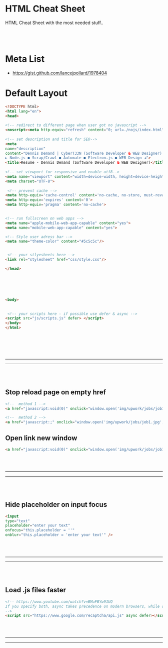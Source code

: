 # HTML Cheat Sheet
HTML Cheat Sheet with the most needed stuff..
<br />
<br />
<br />
<br />

# Meta List
- https://gist.github.com/lancejpollard/1978404



# Default Layout
```html
<!DOCTYPE html>
<html lang="en">
<head>
  
<!-- redirect to different page when user got no javascript -->
<noscript><meta http-equiv="refresh" content="0; url=./nojs/index.html" /></noscript>
  
<!-- set description and title for SEO-->
<meta
name="description"
content="Dennis Demand | CyberT33N (Software Developer & WEB Designer)
► Node.js ● Scrap/Crawl ● Automate ● Electron.js ● WEB Design ◄">
<title>Resume - Dennis Demand (Software Developer & WEB Designer)</title>
  
<!-- set viewport for responsive and enable utf8-->
<meta name="viewport" content="width=device-width, height=device-height, initial-scale=1, minimum-scale=1, maximum-scale=1, user-scalable=no">
<meta charset="UTF-8">
  
 <!-- prevent cache -->
<meta http-equiv='cache-control' content='no-cache, no-store, must-revalidate'>
<meta http-equiv='expires' content='0'>
<meta http-equiv='pragma' content='no-cache'>

  
<!-- run fullscreen on web apps -->
<meta name="apple-mobile-web-app-capable" content="yes">
<meta name="mobile-web-app-capable" content="yes">

<!-- Style user adress bar -->
<meta name="theme-color" content="#5c5c5c"/>


 <!-- your stlyesheets here -->
<link rel="stylesheet" href="css/style.css"/>

</head>






<body>
 
 
 <!-- your scripts here - if possible use defer & async -->
<script src="js/scripts.js" defer> </script>
</body>
</html>
 
 

```


<br />
<br />


 _____________________________________________________
 _____________________________________________________


<br />
<br />



## Stop reload page on empty href
```html
<!--  method 1 -->
<a href="javascript:void(0)" onclick="window.open('img/upwork/jobs/job1.jpg', '_blank');">view contract</a>

<!--  method 2 -->
<a href="javascript:;" onclick="window.open('img/upwork/jobs/job1.jpg', '_blank');">view contract</a>
```  

## Open link new window
```html
<a href="javascript:void(0)" onclick="window.open('img/upwork/jobs/job1.jpg', '_blank', 'location=yes,height=$(window).height(),width=$(window).width(),scrollbars=yes,status=yes');">view contract</a>
``` 

<br />
<br />


 _____________________________________________________
 _____________________________________________________


<br />
<br />


## Hide placeholder on input focus
```html
<input 
type="text" 
placeholder="enter your text" 
onfocus="this.placeholder = ''"
onblur="this.placeholder = 'enter your text'" />
``` 

<br />
<br />


 _____________________________________________________
 _____________________________________________________


<br />
<br />

## Load .js files faster
```html
<!-- https://www.youtube.com/watch?v=BMuFBYw91UQ
If you specify both, async takes precedence on modern browsers, while older browsers that support defer but not async will fallback to defer.
-->
<script src="https://www.google.com/recaptcha/api.js" async defer></script>
``` 

<br />
<br />


 _____________________________________________________
 _____________________________________________________


<br />
<br />
